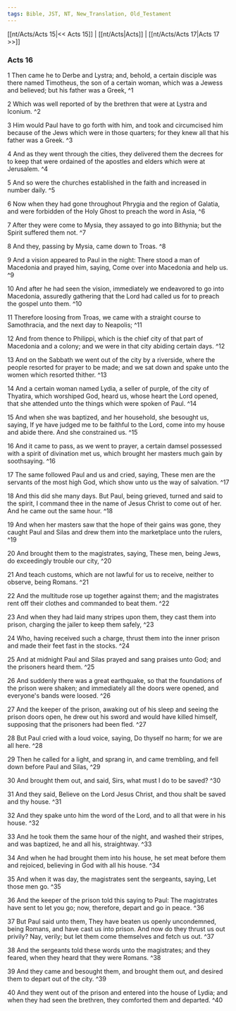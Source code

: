 ```yaml
---
tags: Bible, JST, NT, New_Translation, Old_Testament
---
```


[[nt/Acts/Acts 15|<< Acts 15]] | [[nt/Acts|Acts]] | [[nt/Acts/Acts 17|Acts 17 >>]]

### Acts 16

1 Then came he to Derbe and Lystra; and, behold, a certain disciple was there named Timotheus, the son of a certain woman, which was a Jewess and believed; but his father was a Greek,  ^1

2 Which was well reported of by the brethren that were at Lystra and Iconium.  ^2

3 Him would Paul have to go forth with him, and took and circumcised him because of the Jews which were in those quarters; for they knew all that his father was a Greek.  ^3

4 And as they went through the cities, they delivered them the decrees for to keep that were ordained of the apostles and elders which were at Jerusalem.  ^4

5 And so were the churches established in the faith and increased in number daily.  ^5

6 Now when they had gone throughout Phrygia and the region of Galatia, and were forbidden of the Holy Ghost to preach the word in Asia,  ^6

7 After they were come to Mysia, they assayed to go into Bithynia; but the Spirit suffered them not.  ^7

8 And they, passing by Mysia, came down to Troas.  ^8

9 And a vision appeared to Paul in the night: There stood a man of Macedonia and prayed him, saying, Come over into Macedonia and help us.  ^9

10 And after he had seen the vision, immediately we endeavored to go into Macedonia, assuredly gathering that the Lord had called us for to preach the gospel unto them.  ^10

11 Therefore loosing from Troas, we came with a straight course to Samothracia, and the next day to Neapolis;  ^11

12 And from thence to Philippi, which is the chief city of that part of Macedonia and a colony; and we were in that city abiding certain days.  ^12

13 And on the Sabbath we went out of the city by a riverside, where the people resorted for prayer to be made; and we sat down and spake unto the women which resorted thither.  ^13

14 And a certain woman named Lydia, a seller of purple, of the city of Thyatira, which worshiped God, heard us, whose heart the Lord opened, that she attended unto the things which were spoken of Paul.  ^14

15 And when she was baptized, and her household, she besought us, saying, If ye have judged me to be faithful to the Lord, come into my house and abide there. And she constrained us.  ^15

16 And it came to pass, as we went to prayer, a certain damsel possessed with a spirit of divination met us, which brought her masters much gain by soothsaying.  ^16

17 The same followed Paul and us and cried, saying, These men are the servants of the most high God, which show unto us the way of salvation.  ^17

18 And this did she many days. But Paul, being grieved, turned and said to the spirit, I command thee in the name of Jesus Christ to come out of her. And he came out the same hour.  ^18

19 And when her masters saw that the hope of their gains was gone, they caught Paul and Silas and drew them into the marketplace unto the rulers,  ^19

20 And brought them to the magistrates, saying, These men, being Jews, do exceedingly trouble our city,  ^20

21 And teach customs, which are not lawful for us to receive, neither to observe, being Romans.  ^21

22 And the multitude rose up together against them; and the magistrates rent off their clothes and commanded to beat them.  ^22

23 And when they had laid many stripes upon them, they cast them into prison, charging the jailer to keep them safely,  ^23

24 Who, having received such a charge, thrust them into the inner prison and made their feet fast in the stocks.  ^24

25 And at midnight Paul and Silas prayed and sang praises unto God; and the prisoners heard them.  ^25

26 And suddenly there was a great earthquake, so that the foundations of the prison were shaken; and immediately all the doors were opened, and everyone\'s bands were loosed.  ^26

27 And the keeper of the prison, awaking out of his sleep and seeing the prison doors open, he drew out his sword and would have killed himself, supposing that the prisoners had been fled.  ^27

28 But Paul cried with a loud voice, saying, Do thyself no harm; for we are all here.  ^28

29 Then he called for a light, and sprang in, and came trembling, and fell down before Paul and Silas,  ^29

30 And brought them out, and said, Sirs, what must I do to be saved?  ^30

31 And they said, Believe on the Lord Jesus Christ, and thou shalt be saved and thy house.  ^31

32 And they spake unto him the word of the Lord, and to all that were in his house.  ^32

33 And he took them the same hour of the night, and washed their stripes, and was baptized, he and all his, straightway.  ^33

34 And when he had brought them into his house, he set meat before them and rejoiced, believing in God with all his house.  ^34

35 And when it was day, the magistrates sent the sergeants, saying, Let those men go.  ^35

36 And the keeper of the prison told this saying to Paul: The magistrates have sent to let you go; now, therefore, depart and go in peace.  ^36

37 But Paul said unto them, They have beaten us openly uncondemned, being Romans, and have cast us into prison. And now do they thrust us out privily? Nay, verily; but let them come themselves and fetch us out.  ^37

38 And the sergeants told these words unto the magistrates; and they feared, when they heard that they were Romans.  ^38

39 And they came and besought them, and brought them out, and desired them to depart out of the city.  ^39

40 And they went out of the prison and entered into the house of Lydia; and when they had seen the brethren, they comforted them and departed.  ^40

 
